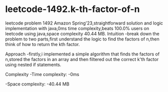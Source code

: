 # leetcode-1492.k-th-factor-of-n
leetcode problem 1492 Amazon Spring'23,straightforward solution and logic implementation with java,0ms time complexity,beats 100.0% users on leetcode using java,space complexity 40.44 MB.
Intuition
-break down the problem to two parts,first understand the logic to find the factors of n,then think of how to return the kth factor.

Approach
-firstly,i implemented a simple algorithm that finds the factors of n,stored the factors in an array and then filtered out the correct k'th factor using nested if statements.

Complexity
-Time complexity:
 -0ms

-Space complexity:
 -40.44 MB
